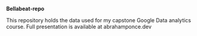 **Bellabeat-repo**

This repository holds the data used for my capstone Google Data analytics course. Full presentation is available at abrahamponce.dev
